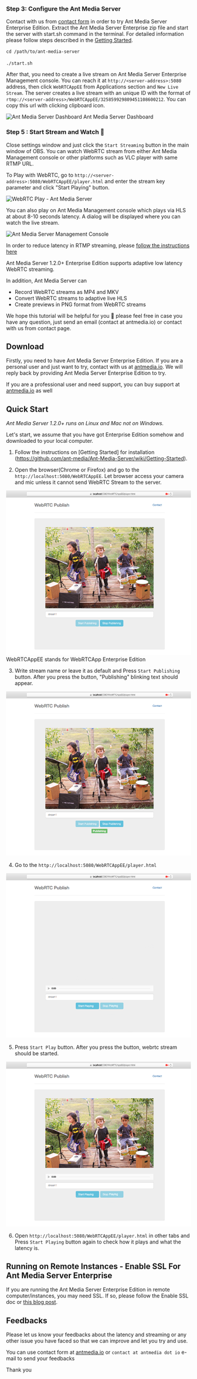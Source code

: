 ### Step 3: Configure the Ant Media Server

Contact with us from [contact form](https://antmedia.io/#contacts) in order to try Ant Media Server Enterprise Edition. Extract the Ant Media Server Enterprise zip file and start the server with start.sh command in the terminal. For detailed information please follow steps described in the [Getting Started](https://github.com/ant-media/Ant-Media-Server/wiki/Getting-Started).
```
cd /path/to/ant-media-server

./start.sh
```

After that, you need to create a live stream on Ant Media Server Enterprise Management console. You can reach it at `http://<server-address>:5080` address, then click `WebRTCAppEE` from Applications section and `New Live Stream`. The server creates a live stream with an unique ID with the format of `rtmp://<server-address>/WebRTCAppEE/325859929809451108600212`. You can copy this url with clicking clipboard icon.
 
![Ant Media Server Dashboard](https://i0.wp.com/antmedia.io/wp-content/uploads/2018/08/webrtcAppEE.png)
Ant Media Server Dashboard

### Step 5 : Start Stream and Watch 🙂

Close settings window and just click the `Start Streaming` button in the main window of OBS. You can watch WebRTC stream from either Ant Media Management console or other platforms such as VLC player with same RTMP URL.

To Play with WebRTC, go to `http://<server-address>:5080/WebRTCAppEE/player.html` and enter the stream key parameter and click "Start Playing" button.


![WebRTC Play - Ant Media Server](https://i0.wp.com/antmedia.io/wp-content/uploads/2018/08/player.png)

You can also play on Ant Media Management console which plays via HLS at about 8-10 seconds latency. A dialog will be displayed where you can watch the live stream.

![Ant Media Server Management Console ](https://i0.wp.com/antmedia.io/wp-content/uploads/2018/08/console_play.png)

In order to reduce latency in RTMP streaming, please [follow the instructions here](https://github.com/ant-media/Ant-Media-Server/wiki/How-to-Reduce-Latency-in-RTMP-to-HLS%3F)

Ant Media Server 1.2.0+ Enterprise Edition supports adaptive low latency WebRTC streaming. 

In addition, Ant Media Server can
* Record WebRTC streams as MP4 and MKV
* Convert WebRTC streams to adaptive live HLS
* Create previews in PNG format from WebRTC streams

We hope this tutorial will be helpful for you 🙂 please feel free in case you have any question, just send an email (contact at antmedia.io) or contact with us from contact page.

## Download

Firstly, you need to have Ant Media Server Enterprise Edition. If you are a personal user and just want to try,
contact with us at [antmedia.io](https://antmedia.io). We will reply back by providing Ant Media Server Enterprise Edition to try. 

If you are a professional user and need support, you can buy support at [antmedia.io](https://antmedia.io) as well



## Quick Start

*Ant Media Server 1.2.0+ runs on Linux and Mac not on Windows.* 

Let's start, we assume that you have got Enterprise Edition somehow and downloaded to your local computer. 

1. Follow the instructions on [Getting Started] for installation (https://github.com/ant-media/Ant-Media-Server/wiki/Getting-Started). 

 
2. Open the browser(Chrome or Firefox) and go to the `http://localhost:5080/WebRTCAppEE`. 
    Let browser access your camera and mic unless it cannot send WebRTC Stream to the server.

![WebRTCAppEE stands for WebRTCApp Enterprise Edition](https://github.com/mekya/antmedia-doc/blob/master/1webrtcd.png)
WebRTCAppEE stands for WebRTCApp Enterprise Edition
   
3. Write stream name or leave it as default and Press `Start Publishing` button. After you press the button, 
    "Publishing" blinking text should appear.

![](https://github.com/mekya/antmedia-doc/blob/master/2webrtc.png)
   

4. Go to the `http://localhost:5080/WebRTCAppEE/player.html`

![](https://github.com/mekya/antmedia-doc/blob/master/44webrtc.png)

5. Press `Start Play` button. After you press the button, webrtc stream should be started.

![](https://github.com/mekya/antmedia-doc/blob/master/5webrtc.png)

6. Open `http://localhost:5080/WebRTCAppEE/player.html` in other tabs and Press `Start Playing` button again 
   to check how it plays and what the latency is. 
   
## Running on Remote Instances - Enable SSL For Ant Media Server Enterprise
If you are running the Ant Media Server Enterprise Edition in remote computer/instances, you may need SSL. If so, please follow the Enable SSL doc or [this blog post](https://antmedia.io/enable-ssl-on-ant-media-server/).



## Feedbacks

Please let us know your feedbacks about the latency and streaming or any other issue you have faced 
so that we can improve and let you try and use.

You can use contact form at [antmedia.io](https://antmedia.io) or `contact at antmedia dot io` e-mail to send your feedbacks

Thank you